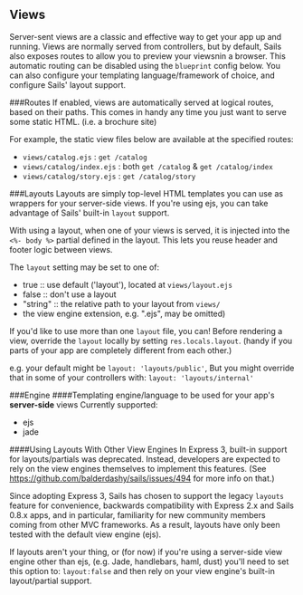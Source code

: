 ## Views

Server-sent views are a classic and effective way to get your app up and running.
Views are normally served from controllers, but by default, Sails also exposes routes to allow you to preview your viewsnin a browser.  This automatic routing can be disabled using the `blueprint` config below.  You can also configure your templating language/framework of choice, and configure Sails' layout support.

###Routes
If enabled, views are automatically served at logical routes, based on their paths. This comes in handy any time you just want to serve some static HTML. (i.e. a brochure site)

For example, the static view files below are available at the specified routes:

+ `views/catalog.ejs`			: `get /catalog`
+ `views/catalog/index.ejs`	: both `get /catalog` & `get /catalog/index`
+ `views/catalog/story.ejs`	: `get /catalog/story`


###Layouts
Layouts are simply top-level HTML templates you can use as wrappers for your server-side views.  If you're using ejs, you can take advantage of Sails' built-in `layout` support.

With using a layout, when one of your views is served, it is injected into the `<%- body %>` partial defined in the layout.  This lets you reuse header and footer logic between views.

The `layout` setting may be set to one of:

+ true			::	use default ('layout'), located at `views/layout.ejs`
+ false		::	don't use a layout
+ "string"		::	the relative path to your layout from `views/`
+ the view engine extension, e.g. ".ejs", may be omitted)


If you'd like to use more than one `layout` file, you can! Before rendering a view, override the `layout` locally by setting `res.locals.layout`. (handy if you parts of your app are completely different from each other.)

e.g. your default might be `layout: 'layouts/public'`, But you might override that in some of your controllers with:
`layout: 'layouts/internal'`


###Engine
####Templating engine/language to be used for your app's **server-side** views
Currently supported:
+ ejs
+ jade

####Using Layouts With Other View Engines
In Express 3, built-in support for layouts/partials was deprecated. Instead, developers are expected to rely on the view engines themselves to implement this features. (See https://github.com/balderdashy/sails/issues/494 for more info on that.)

Since adopting Express 3, Sails has chosen to support the legacy `layouts` feature for convenience, backwards compatibility with Express 2.x and Sails 0.8.x apps, and in particular, familiarity for new community members coming from other MVC frameworks. As a result, layouts have only been tested with the default view engine (ejs).

If layouts aren't your thing, or (for now) if you're using a server-side view engine other than ejs, (e.g. Jade, handlebars, haml, dust) you'll need to set this option to: `layout:false` and then rely on your view engine's built-in layout/partial support.
